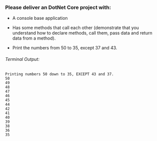 ### Please deliver an DotNet Core project with:

* A console base application

* Has some methods that call each other (demonstrate that you understand how to declare methods, call them, pass data and return data from a method).

* Print the numbers from 50 to 35, except 37 and 43.

###### Terminal Output:
```
Printing numbers 50 down to 35, EXCEPT 43 and 37.
50
49
48
47
46
45
44
42
41
40
39
38
36
35
```